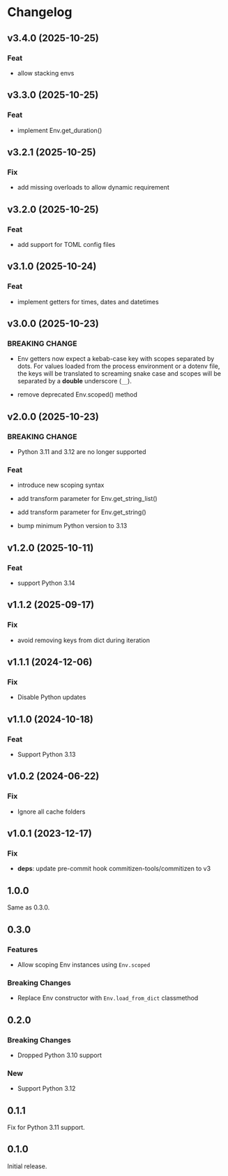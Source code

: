 # Changelog

## v3.4.0 (2025-10-25)

### Feat

- allow stacking envs

## v3.3.0 (2025-10-25)

### Feat

- implement Env.get_duration()

## v3.2.1 (2025-10-25)

### Fix

- add missing overloads to allow dynamic requirement

## v3.2.0 (2025-10-25)

### Feat

- add support for TOML config files

## v3.1.0 (2025-10-24)

### Feat

- implement getters for times, dates and datetimes

## v3.0.0 (2025-10-23)

### BREAKING CHANGE

- Env getters now expect a kebab-case key with scopes
separated by dots. For values loaded from the process environment or a
dotenv file, the keys will be translated to screaming snake case and
scopes will be separated by a **double** underscore (`__`).


- remove deprecated Env.scoped() method

## v2.0.0 (2025-10-23)

### BREAKING CHANGE

- Python 3.11 and 3.12 are no longer supported

### Feat

- introduce new scoping syntax
- add transform parameter for Env.get_string_list()
- add transform parameter for Env.get_string()


- bump minimum Python version to 3.13

## v1.2.0 (2025-10-11)

### Feat

- support Python 3.14

## v1.1.2 (2025-09-17)

### Fix

- avoid removing keys from dict during iteration

## v1.1.1 (2024-12-06)

### Fix

- Disable Python updates

## v1.1.0 (2024-10-18)

### Feat

- Support Python 3.13

## v1.0.2 (2024-06-22)

### Fix

- Ignore all cache folders

## v1.0.1 (2023-12-17)

### Fix

- **deps**: update pre-commit hook commitizen-tools/commitizen to v3

## 1.0.0

Same as 0.3.0.

## 0.3.0

### Features

- Allow scoping Env instances using `Env.scoped`

### Breaking Changes

- Replace Env constructor with `Env.load_from_dict` classmethod

## 0.2.0

### Breaking Changes

- Dropped Python 3.10 support

### New

- Support Python 3.12

## 0.1.1

Fix for Python 3.11 support.

## 0.1.0

Initial release.
